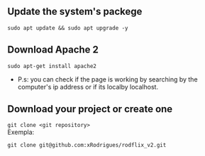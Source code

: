 ## Update the system's packege

``sudo apt update && sudo apt upgrade -y``

## Download Apache 2
``sudo apt-get install apache2``

* P.s: you can check if the page is working by searching by the computer's ip address or if its localby localhost.


## Download your project or create one

``git clone <git repository>`` <br> 
Exempla: <br>

``git clone git@github.com:xRodrigues/rodflix_v2.git`` 
